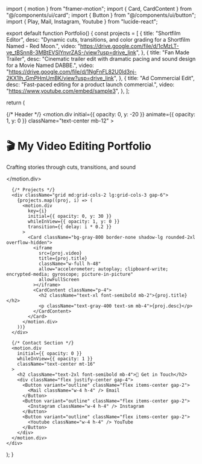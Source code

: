 import { motion } from "framer-motion";
import { Card, CardContent } from "@/components/ui/card";
import { Button } from "@/components/ui/button";
import { Play, Mail, Instagram, Youtube } from "lucide-react";

export default function Portfolio() {
  const projects = [
   {
      title: "Shortfilm Editor",
      desc: "Dynamic cuts, transitions, and color grading for a Shortfilm Named - Red Moon.",
      video: "https://drive.google.com/file/d/1cMzLT-ve_tBSnn8-3MBtEVSlYnvrZAS-/view?usp=drive_link",
    },
    {
      title: "Fan Made Trailer",
      desc: "Cinematic trailer edit with dramatic pacing and sound design for a Movie Named DABBE.",
      video: "https://drive.google.com/file/d/1NgFnFL82U0ld3nj-2KX1lh_GmPHmUmBK/view?usp=drive_link",
    },
    {
      title: "Ad Commercial Edit",
      desc: "Fast-paced editing for a product launch commercial.",
      video: "https://www.youtube.com/embed/sample3",
    },
  ];

  return (
    <div className="min-h-screen bg-gradient-to-b from-gray-900 to-black text-white px-6 py-10">
      {/* Header */}
      <motion.div
        initial={{ opacity: 0, y: -20 }}
        animate={{ opacity: 1, y: 0 }}
        className="text-center mb-12"
      >
        <h1 className="text-4xl font-bold mb-2">🎬 My Video Editing Portfolio</h1>
        <p className="text-gray-400">Crafting stories through cuts, transitions, and sound</p>
      </motion.div>

      {/* Projects */}
      <div className="grid md:grid-cols-2 lg:grid-cols-3 gap-6">
        {projects.map((proj, i) => (
          <motion.div
            key={i}
            initial={{ opacity: 0, y: 30 }}
            whileInView={{ opacity: 1, y: 0 }}
            transition={{ delay: i * 0.2 }}
          >
            <Card className="bg-gray-800 border-none shadow-lg rounded-2xl overflow-hidden">
              <iframe
                src={proj.video}
                title={proj.title}
                className="w-full h-48"
                allow="accelerometer; autoplay; clipboard-write; encrypted-media; gyroscope; picture-in-picture"
                allowFullScreen
              ></iframe>
              <CardContent className="p-4">
                <h2 className="text-xl font-semibold mb-2">{proj.title}</h2>
                <p className="text-gray-400 text-sm mb-4">{proj.desc}</p>
              </CardContent>
            </Card>
          </motion.div>
        ))}
      </div>

      {/* Contact Section */}
      <motion.div
        initial={{ opacity: 0 }}
        whileInView={{ opacity: 1 }}
        className="text-center mt-16"
      >
        <h2 className="text-2xl font-semibold mb-4">📩 Get in Touch</h2>
        <div className="flex justify-center gap-4">
          <Button variant="outline" className="flex items-center gap-2">
            <Mail className="w-4 h-4" /> Email
          </Button>
          <Button variant="outline" className="flex items-center gap-2">
            <Instagram className="w-4 h-4" /> Instagram
          </Button>
          <Button variant="outline" className="flex items-center gap-2">
            <Youtube className="w-4 h-4" /> YouTube
          </Button>
        </div>
      </motion.div>
    </div>
  );
}
